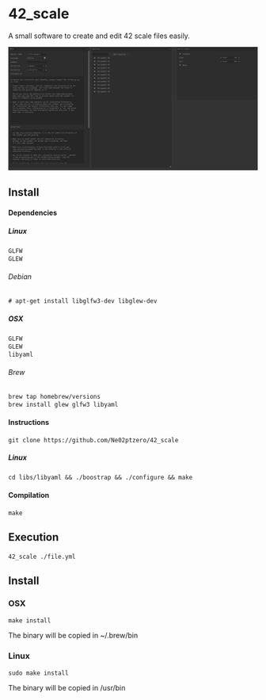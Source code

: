 # 42_scale

A small software to create and edit 42 scale files easily.

![Img](./42_scale.gif)

## Install
#### Dependencies
##### Linux
```
GLFW
GLEW
```
###### Debian
```
# apt-get install libglfw3-dev libglew-dev
```
##### OSX
```
GLFW
GLEW
libyaml
```
###### Brew
```
brew tap homebrew/versions
brew install glew glfw3 libyaml
```
#### Instructions
```
git clone https://github.com/Ne02ptzero/42_scale
```
##### Linux
```
cd libs/libyaml && ./boostrap && ./configure && make
```
#### Compilation
```
make
```

## Execution
```
42_scale ./file.yml
```

## Install

### OSX
```
make install
```
The binary will be copied in ~/.brew/bin

### Linux
```
sudo make install
```
The binary will be copied in /usr/bin
